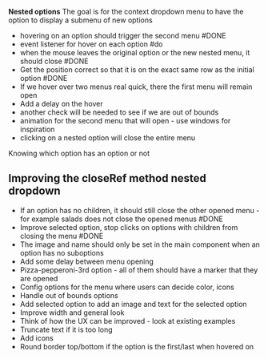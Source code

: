 
**Nested options**
The goal is for the context dropdown menu to have the option to display a submenu of new options
- hovering on an option should trigger the second menu #DONE 
- event listener for hover on each option #do 
- when the mouse leaves the original option or the new nested menu, it should close #DONE
- Get the position correct so that it is on the exact same row as the initial option #DONE 
- If we hover over two menus real quick, there the first menu will remain open
- Add a delay on the hover
- another check will be needed to see if we are out of bounds
- animation for the second menu that will open - use windows for inspiration
- clicking on a nested option will close the entire menu



Knowing which option has an option or not


## Improving the closeRef method nested dropdown
- If an option has no children, it should still close the other opened menu - for example salads does not close the opened menus #DONE 
- Improve selected option, stop clicks on options with children from closing the menu #DONE 
- The image and name should only be set in the main component when an option has no suboptions
- Add some delay between menu opening
- Pizza-pepperoni-3rd option - all of them should have a marker that they are opened
- Config options for the menu where users can decide color, icons 
- Handle out of bounds options
- Add selected option to add an image and text for the selected option
- Improve width and general look
- Think of how the UX can be improved - look at existing examples
- Truncate text if it is too long
- Add icons
- Round border top/bottom if the option is the first/last when hovered on
